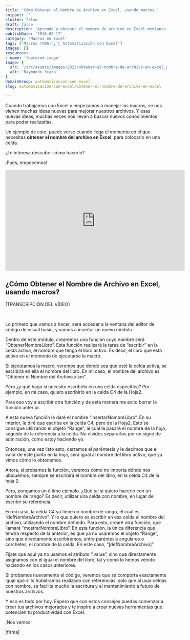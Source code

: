 ```yaml
---
title: 'Cómo Obtener el Nombre de Archivo en Excel, usando macros.'
snippet: ''
cluster: false
draft: false 
description: 'Aprende a obtener el nombre de archivo en Excel mediante macros. Simplifica la gestión de tus archivos y procesos.'
publishDate: '2016-02-17'
category: 'Macros en Excel'
tags: ['Macros (VBA)','🤖 Automatización con Excel']
images: []
resources: 
- name: 'featured-image'
image: {
  src: '/src/assets/images/2023/obtener-el-nombre-de-archivo-en-excel_portada.png',
  alt: 'Raymundo Ycaza'
}
domainGroup: automatizacion-con-excel
slug: automatizacion-con-excel/obtener-el-nombre-de-archivo-en-excel

---
```


Cuando trabajamos con Excel y empezamos a manejar las macros, se nos vienen muchas ideas nuevas para mejorar nuestros archivos. Y esas nuevas ideas, muchas veces nos llevan a buscar nuevos conocimientos para poder realizarlas.

Un ejemplo de esto, puede verse cuando llega el momento en el que necesitas **obtener el nombre del archivo en Excel**, para colocarlo en una celda.

¿Te interesa descubrir cómo hacerlo?

¡Pues, empecemos!

<iframe src="https://www.youtube.com/embed/Ah9Oj-CRFuI?showinfo=0" allowfullscreen="allowfullscreen" width="560" height="315" frameborder="0"></iframe>

## ¿Cómo Obtener el Nombre de Archivo en Excel, usando macros?

(TRANSCRIPCIÓN DEL VÍDEO)

 

Lo primero que vamos a hacer, será acceder a la ventana del editor de código de visual basic, y vamos a insertar un nuevo módulo.

Dentro de este módulo, crearemos una función cuyo nombre será “ObtenerNombreLibro”. Esta función realizará la tarea de “escribir” en la celda activa, el nombre que tenga el libro activo. Es decir, el libro que está activo en el momento de ejecutarse la macro.

Si ejecutamos la macro, veremos que donde sea que esté la celda activa, se escribirá en ella el nombre del libro. En mi caso, el nombre del archivo es “Obtener el Nombre del Archivo.xlsm”.

Pero ¿y qué hago si necesito escribirlo en una celda específica? Por ejemplo, en mi caso, quiero escribirlo en la celda C4 de la Hoja2.

Para eso voy a escribir otra función y de esta manera me evito borrar la función anterior.

A esta nueva función le daré el nombre “insertarNombreLibro”. En su interior, le diré que escriba en la celda C4, pero de la Hoja2. Esto se consigue utilizando el objeto “Range”, al cual le pasaré el nombre de la hoja, seguido de la referencia a la celda. No olvides separarlos por un signo de admiración, como estoy haciendo yo.

Entonces, una vez listo esto, cerramos el paréntesis y le decimos que el valor de este punto en la hoja, será igual al nombre del libro activo, que ya vimos cómo lo obtenemos.

Ahora, si probamos la función, veremos cómo no importa dónde nos ubiquemos, siempre se escribirá el nombre del libro, en la celda C4 de la hoja 2.

Pero, pongamos un último ejemplo. ¿Qué tal si quiero hacerlo con un nombre de rango? Es decir, utilizar una celda con nombre, en lugar de escribir su referencia.

En mi caso, la celda C4 ya tiene un nombre de rango, el cual es “defNombreArchivo”. Y lo que quiero es escribir en esa celda el nombre del archivo, utilizando el nombre definido. Para esto, crearé otra función, que llamaré “mostrarNombreLibro”. En esta función, la única diferencia que tendrá respecto de la anterior, es que ya no usaremos el objeto “Range”, sino que directamente escribiremos, entre paréntesis angulares o corchetes, el nombre de la celda. En este caso, “\[defNombreArchivo\]”.

Fíjate que aquí ya no usamos el atributo “.value”, sino que directamente asignamos con el igual el nombre del libro, tal y como lo hemos venido haciendo en los casos anteriores.

Si probamos nuevamente el código, veremos que se comporta exactamente igual que si lo hubiéramos realizado con referencias, solo que al usar celdas con nombre, se facilita mucho la escritura y el mantenimiento a futuro de nuestros archivos.

Y eso es todo por hoy. Espero que con estos consejos puedas comenzar a crear tus archivos mejorados y te inspire a crear nuevas herramientas que potencien tu productividad con Excel.

¡Nos vemos!

\[firma\]
